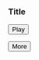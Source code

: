 <h3>Title</h3>

<button
onclick=play()>Play</button>

<button
onclick=More()>More</button>

<script>
function play(){
alert("This is the play button")
};
  function more(){
alert("This is the self promo button")
};
</script>
